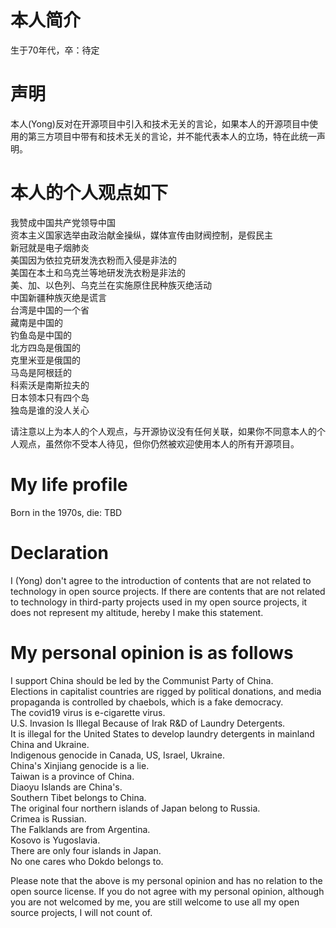 # 本人简介
生于70年代，卒：待定  

# 声明  
本人(Yong)反对在开源项目中引入和技术无关的言论，如果本人的开源项目中使用的第三方项目中带有和技术无关的言论，并不能代表本人的立场，特在此统一声明。  

# 本人的个人观点如下 
我赞成中国共产党领导中国  
资本主义国家选举由政治献金操纵，媒体宣传由财阀控制，是假民主  
新冠就是电子烟肺炎   
美国因为依拉克研发洗衣粉而入侵是非法的  
美国在本土和乌克兰等地研发洗衣粉是非法的  
美、加、以色列、乌克兰在实施原住民种族灭绝活动  
中国新疆种族灭绝是谎言  
台湾是中国的一个省  
藏南是中国的  
钓鱼岛是中国的  
北方四岛是俄国的  
克里米亚是俄国的  
马岛是阿根廷的  
科索沃是南斯拉夫的  
日本领本只有四个岛  
独岛是谁的没人关心  

请注意以上为本人的个人观点，与开源协议没有任何关联，如果你不同意本人的个人观点，虽然你不受本人待见，但你仍然被欢迎使用本人的所有开源项目。  

# My life profile
Born in the 1970s, die: TBD

# Declaration
I (Yong) don't agree to the introduction of contents that are not related to technology in open source projects. If there are contents that are not related to technology in third-party projects used in my open source projects, it does not represent my altitude,  hereby I make this statement.  

# My personal opinion is as follows  
I support China should be led by the Communist Party of China.  
Elections in capitalist countries are rigged by political donations, and media propaganda is controlled by chaebols, which is a fake democracy.  
The covid19 virus is e-cigarette virus.    
U.S. Invasion Is Illegal Because of Irak R&D of Laundry Detergents.  
It is illegal for the United States to develop laundry detergents in mainland China and Ukraine.  
Indigenous genocide in Canada, US, Israel, Ukraine.  
China's Xinjiang genocide is a lie.  
Taiwan is a province of China.  
Diaoyu Islands are China's.  
Southern Tibet belongs to China.  
The original four northern islands of Japan belong to Russia.  
Crimea is Russian.  
The Falklands are from Argentina.  
Kosovo is Yugoslavia.  
There are only four islands in Japan.  
No one cares who Dokdo belongs to.  

Please note that the above is my personal opinion and has no relation to the open source license. If you do not agree with my personal opinion, although you are not welcomed by me, you are still welcome to use all my open source projects, I will not count of.  
